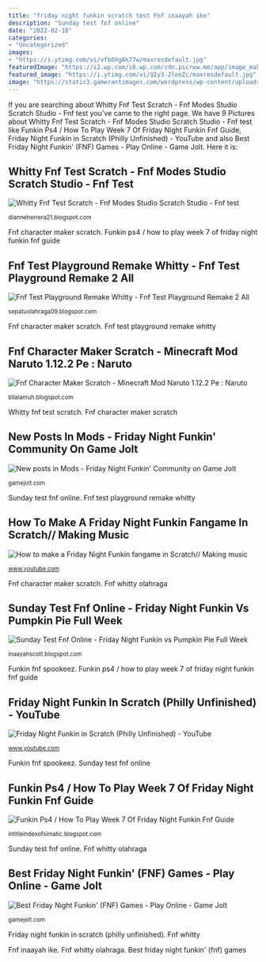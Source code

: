 ```yaml
---
title: "friday night funkin scratch test Fnf inaayah ike"
description: "Sunday test fnf online"
date: "2022-02-18"
categories:
- "Uncategorized"
images:
- "https://i.ytimg.com/vi/vfb0XgAk77w/maxresdefault.jpg"
featuredImage: "https://i2.wp.com/i0.wp.com/cdn.picrew.me/app/image_maker/1140668/icon_yQYzD96TfcWDdD08.jpg"
featured_image: "https://i.ytimg.com/vi/QIy3-2leeZc/maxresdefault.jpg"
image: "https://static3.gamerantimages.com/wordpress/wp-content/uploads/2021/04/skid-pump-week-2-friday-night-funkin.jpeg?q=50&amp;fit=crop&amp;w=960&amp;h=500&amp;dpr=1.5"
---
```


If you are searching about Whitty Fnf Test Scratch - Fnf Modes Studio Scratch Studio - Fnf test you've came to the right page. We have 9 Pictures about Whitty Fnf Test Scratch - Fnf Modes Studio Scratch Studio - Fnf test like Funkin Ps4 / How To Play Week 7 Of Friday Night Funkin Fnf Guide, Friday Night Funkin in Scratch (Philly Unfinished) - YouTube and also Best Friday Night Funkin&#039; (FNF) Games - Play Online - Game Jolt. Here it is:

## Whitty Fnf Test Scratch - Fnf Modes Studio Scratch Studio - Fnf Test

![Whitty Fnf Test Scratch - Fnf Modes Studio Scratch Studio - Fnf test](https://lh3.googleusercontent.com/proxy/KYqEkbNyLpBtBJWrqDARqEagfalEQSE7Yb_EFc7UNugPBDVILpk6-jhuU6aA3tgk7yF6j-WhvT90krP88hFFRRl34Sz3GhloWgflAXf5e3aCGkwcF_QMkv1ZD9tvJdOP8rU=w1200-h630-p-k-no-nu "Friday night funkin in scratch (philly unfinished)")

<small>dianneherrera21.blogspot.com</small>

Fnf character maker scratch. Funkin ps4 / how to play week 7 of friday night funkin fnf guide

## Fnf Test Playground Remake Whitty - Fnf Test Playground Remake 2 All

![Fnf Test Playground Remake Whitty - Fnf Test Playground Remake 2 All](https://i0.wp.com/www.y9freegames.com/wp-content/uploads/thumbs/custom/F/FNF-vs-Whitty-with-Lyrics.jpg?resize=650,400 "Fnf whitty")

<small>sepatuolahraga09.blogspot.com</small>

Fnf character maker scratch. Fnf test playground remake whitty

## Fnf Character Maker Scratch - Minecraft Mod Naruto 1.12.2 Pe : Naruto

![Fnf Character Maker Scratch - Minecraft Mod Naruto 1.12.2 Pe : Naruto](https://lh3.googleusercontent.com/proxy/n2ZIyXFsLjdt2oV8LDlPOnbVj_qOMyn297gnkt7n4oxwkVQJtEKtpRctaBso_0qOuT203E29RCZ0bYC2uqBjyjEK2fctU7hL4VCMffo1L3M0mXB-SH2xp1UzCZ2frGxHBuWG-w=w1200-h630-p-k-no-nu "Friday night funkin in scratch (philly unfinished)")

<small>bilalamuh.blogspot.com</small>

Whitty fnf test scratch. Fnf character maker scratch

## New Posts In Mods - Friday Night Funkin&#039; Community On Game Jolt

![New posts in Mods - Friday Night Funkin&#039; Community on Game Jolt](https://m.gjcdn.net/fireside-post-image/900/6698623-wqckzdty-v4.png "Funkin fnf spookeez")

<small>gamejolt.com</small>

Sunday test fnf online. Fnf test playground remake whitty

## How To Make A Friday Night Funkin Fangame In Scratch// Making Music

![How to make a Friday Night Funkin fangame in Scratch// Making music](https://i.ytimg.com/vi/vfb0XgAk77w/maxresdefault.jpg "New posts in mods")

<small>www.youtube.com</small>

Fnf character maker scratch. Fnf whitty olahraga

## Sunday Test Fnf Online - Friday Night Funkin Vs Pumpkin Pie Full Week

![Sunday Test Fnf Online - Friday Night Funkin vs Pumpkin Pie Full Week](https://i2.wp.com/i0.wp.com/cdn.picrew.me/app/image_maker/1140668/icon_yQYzD96TfcWDdD08.jpg "Whitty fnf test scratch")

<small>inaayahscott.blogspot.com</small>

Funkin fnf spookeez. Funkin ps4 / how to play week 7 of friday night funkin fnf guide

## Friday Night Funkin In Scratch (Philly Unfinished) - YouTube

![Friday Night Funkin in Scratch (Philly Unfinished) - YouTube](https://i.ytimg.com/vi/QIy3-2leeZc/maxresdefault.jpg "Funkin ps4 / how to play week 7 of friday night funkin fnf guide")

<small>www.youtube.com</small>

Funkin fnf spookeez. Sunday test fnf online

## Funkin Ps4 / How To Play Week 7 Of Friday Night Funkin Fnf Guide

![Funkin Ps4 / How To Play Week 7 Of Friday Night Funkin Fnf Guide](https://static3.gamerantimages.com/wordpress/wp-content/uploads/2021/04/skid-pump-week-2-friday-night-funkin.jpeg?q=50&amp;fit=crop&amp;w=960&amp;h=500&amp;dpr=1.5 "Whitty fnf test scratch")

<small>intitleindexofsimatic.blogspot.com</small>

Sunday test fnf online. Fnf whitty olahraga

## Best Friday Night Funkin&#039; (FNF) Games - Play Online - Game Jolt

![Best Friday Night Funkin&#039; (FNF) Games - Play Online - Game Jolt](https://m.gjcdn.net/game-thumbnail/500/644666-crop0_1_757_426-h3g4ezgu-v4.jpg "Fnf character maker scratch")

<small>gamejolt.com</small>

Friday night funkin in scratch (philly unfinished). Fnf whitty

Fnf inaayah ike. Fnf whitty olahraga. Best friday night funkin&#039; (fnf) games
